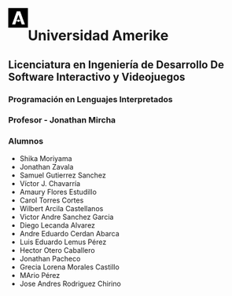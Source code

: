 <img src="Logo.jpg" align="left" width="40">

# Universidad Amerike

## Licenciatura en Ingeniería de Desarrollo De Software Interactivo y Videojuegos

### Programación en Lenguajes Interpretados

### Profesor - Jonathan Mircha

### Alumnos

- Shika Moriyama
- Jonathan Zavala
- Samuel Gutierrez Sanchez
- Víctor J. Chavarría
- Amaury Flores Estudillo
- Carol Torres Cortes
- Wilbert Arcila Castellanos
- Victor Andre Sanchez Garcia
- Diego Lecanda Alvarez
- Andre Eduardo Cerdan Abarca
- Luis Eduardo Lemus Pérez
- Hector Otero Caballero
- Jonathan Pacheco
- Grecia Lorena Morales Castillo
- MArio Pérez
- Jose Andres Rodriguez Chirino
